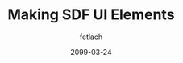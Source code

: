 ---
layout: post
title:  "Making SDF UI Elements"
summary: "spicing up 2D UI elements using signed distance fields"
author: fetlach
date: '2099-03-24'
category: ['projects']
tags: project
thumbnail: /assets/img/post_neography/VagaboundND.png
keywords: UI, UX, Shaders, Unreal Engine, SDF, Signed Distance Fields, Animation
usemathjax: false
permalink: /blog/sdf-ui-3-24-2025/
---